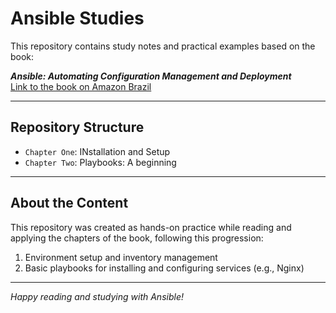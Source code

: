# Ansible Studies

This repository contains study notes and practical examples based on the book:

**_Ansible: Automating Configuration Management and Deployment_**  
[Link to the book on Amazon Brazil](https://www.amazon.com.br/Ansible-Automating-Configuration-Management-Deployment/dp/1098109155/?_encoding=UTF8&pd_rd_w=cnVNT&content-id=amzn1.sym.812ea633-abc7-4b1d-b3cf-adb0fac8c69c%3Aamzn1.symc.5a16118f-86f0-44cd-8e3e-6c5f82df43d0&pf_rd_p=812ea633-abc7-4b1d-b3cf-adb0fac8c69c&pf_rd_r=3FQKJKDHXN2Y0NA1DNY0&pd_rd_wg=WjTkp&pd_rd_r=266b640d-2b25-4c6a-8a97-cdb20059af90&ref_=pd_hp_d_atf_ci_mcx_mr_ca_hp_atf_d)

---

## Repository Structure

- `Chapter One`: INstallation and Setup
- `Chapter Two`: Playbooks: A beginning

---

## About the Content

This repository was created as hands-on practice while reading and applying the chapters of the book, following this progression:

1. Environment setup and inventory management  
2. Basic playbooks for installing and configuring services (e.g., Nginx)  

---

*Happy reading and studying with Ansible!*  
